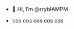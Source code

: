 - 👋 Hi, I’m @rrybIAMPM

- cos cos cos cos cos



<!---
rrybIAMPM/rrybIAMPM is a ✨ special ✨ repository because its `README.md` (this file) appears on your GitHub profile.
You can click the Preview link to take a look at your changes.
--->

